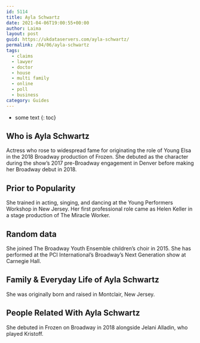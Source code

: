 ```yaml
---
id: 5114
title: Ayla Schwartz
date: 2021-04-06T19:00:55+00:00
author: Laima
layout: post
guid: https://ukdataservers.com/ayla-schwartz/
permalink: /04/06/ayla-schwartz
tags:
  - claims
  - lawyer
  - doctor
  - house
  - multi family
  - online
  - poll
  - business
category: Guides
---
```


* some text
{: toc}


## Who is Ayla Schwartz
                  
                  
                  
Actress who rose to widespread fame for originating the role of Young Elsa in the 2018 Broadway production of Frozen. She debuted as the character during the show&#8217;s 2017 pre-Broadway engagement in Denver before making her Broadway debut in 2018. 
                  
              
            
              
            
                
                
                
## Prior to Popularity
                  
                  
                  
She trained in acting, singing, and dancing at the Young Performers Workshop in New Jersey. Her first professional role came as Helen Keller in a stage production of The Miracle Worker. 
                  
              
            
              
            
                
                
                
## Random data
                  
                  
                  
She joined The Broadway Youth Ensemble children&#8217;s choir in 2015. She has performed at the PCI International&#8217;s Broadway&#8217;s Next Generation show at Carnegie Hall. 
                  
              
            
              
            
                
                
                
## Family & Everyday Life of Ayla Schwartz
                  
                  
                  
She was originally born and raised in Montclair, New Jersey. 
                  
              
            
              
            
                
                
                
## People Related With Ayla Schwartz
                  
                  
                  
She debuted in Frozen on Broadway in 2018 alongside Jelani Alladin, who played Kristoff. 
                  
              
            
              
            
                
              
            
              
              
            
            
              
            
          
          
          